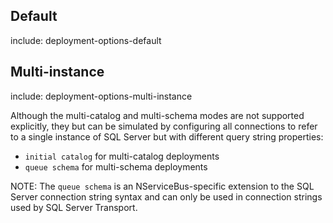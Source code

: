 ## Default

include: deployment-options-default


## Multi-instance

include: deployment-options-multi-instance

Although the multi-catalog and multi-schema modes are not supported explicitly, they but can be simulated by configuring all connections to refer to a single instance of SQL Server but with different query string properties:
 * `initial catalog` for multi-catalog deployments
 * `queue schema` for multi-schema deployments

NOTE: The `queue schema` is an NServiceBus-specific extension to the SQL Server connection string syntax and can only be used in connection strings used by SQL Server Transport.
 
